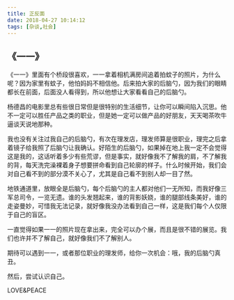 ```yaml
---
title: 正反面
date: 2018-04-27 10:14:12
tags: [杂谈,社会]
---
```


《一一》
-----

《一一》里面有个桥段很喜欢，一一拿着相机满房间追着拍蚊子的照片，为什么呢？因为家里有蚊子，他怕妈妈不相信他。后来拍大家的后脑勺，因为我们的眼睛都长在前面，后面没人看得到，所以他想让大家看看自己的后脑勺。



杨德昌的电影里总有些很日常但是很特别的生活细节，让你可以瞬间陷入沉思。他不一定可以胜任产品之类的职业，但是她一定可以做产品的好朋友，天天喝茶吹牛逼谈天说地那种。



我也没有关注过我自己的后脑勺，有次在理发店，理发师算是很职业，理完之后拿着镜子给我照了后脑勺让我确认。好陌生的后脑勺，如果掉在地上我一定不会觉得这是我的，这话听着多少有些荒谬，但是事实，就好像我不了解我的肩，不了解我的背，每天洗完澡裸着身子想要拼命看到自己轮廓的样子。什么时候开始，我们会对自己看不到的部分漠不关心了，尤其是自己看不到别人却一目了然。

地铁通道里，放眼全是后脑勺，每个后脑勺的主人都对他们一无所知，而我好像三军总司令，一览无遗。谁的头发翘起来，谁的背影妖娆，谁的腿部线条美好，谁的走姿曼妙，可惜我无法记录，就好像我没办法看到自己一样，这是我们每个人仅限于自己的盲区。



一直觉得如果一一的照片现在拿出来，完全可以办个展，而且是很不错的展览。我们也许并不了解自己，就好像我们不了解别人。

期待可以遇到一一，或者那位职业的理发师，给你一次机会：哦，我的后脑勺真丑。

然后，尝试认识自己。



LOVE&PEACE
